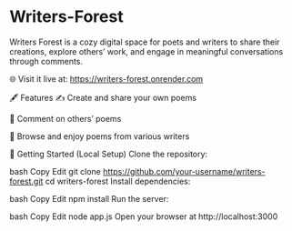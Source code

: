 # Writers-Forest
Writers Forest is a cozy digital space for poets and writers to share their creations, explore others’ work, and engage in meaningful conversations through comments.

🌐 Visit it live at: https://writers-forest.onrender.com

🖋️ Features
✍️ Create and share your own poems

💬 Comment on others’ poems

📖 Browse and enjoy poems from various writers

🚀 Getting Started (Local Setup)
Clone the repository:

bash
Copy
Edit
git clone https://github.com/your-username/writers-forest.git
cd writers-forest
Install dependencies:

bash
Copy
Edit
npm install
Run the server:

bash
Copy
Edit
node app.js
Open your browser at http://localhost:3000
